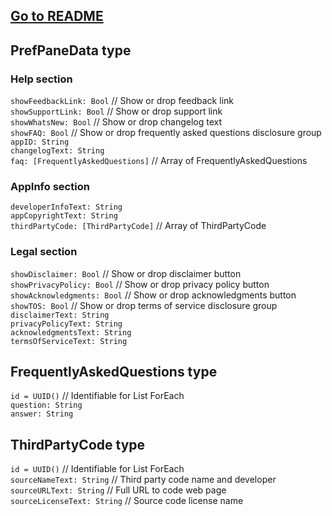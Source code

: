 ## [Go to README](README.md)

## PrefPaneData type
### Help section
`showFeedbackLink: Bool` // Show or drop feedback link  
`showSupportLink: Bool` // Show or drop support link  
`showWhatsNew: Bool` // Show or drop changelog text  
`showFAQ: Bool` // Show or drop frequently asked questions disclosure group  
`appID: String`  
`changelogText: String`  
`faq: [FrequentlyAskedQuestions]` // Array of FrequentlyAskedQuestions  
### AppInfo section
`developerInfoText: String`  
`appCopyrightText: String`  
`thirdPartyCode: [ThirdPartyCode]` // Array of ThirdPartyCode  
### Legal section
`showDisclaimer: Bool` // Show or drop disclaimer button  
`showPrivacyPolicy: Bool` // Show or drop privacy policy button  
`showAcknowledgments: Bool` // Show or drop acknowledgments button  
`showTOS: Bool` // Show or drop terms of service disclosure group  
`disclaimerText: String`  
`privacyPolicyText: String`  
`acknowledgmentsText: String`  
`termsOfServiceText: String`  

## FrequentlyAskedQuestions type
`id = UUID()` // Identifiable for List ForEach  
`question: String`  
`answer: String`  

## ThirdPartyCode type
`id = UUID()` // Identifiable for List ForEach  
`sourceNameText: String` // Third party code name and developer  
`sourceURLText: String` // Full URL to code web page  
`sourceLicenseText: String` // Source code license name  
